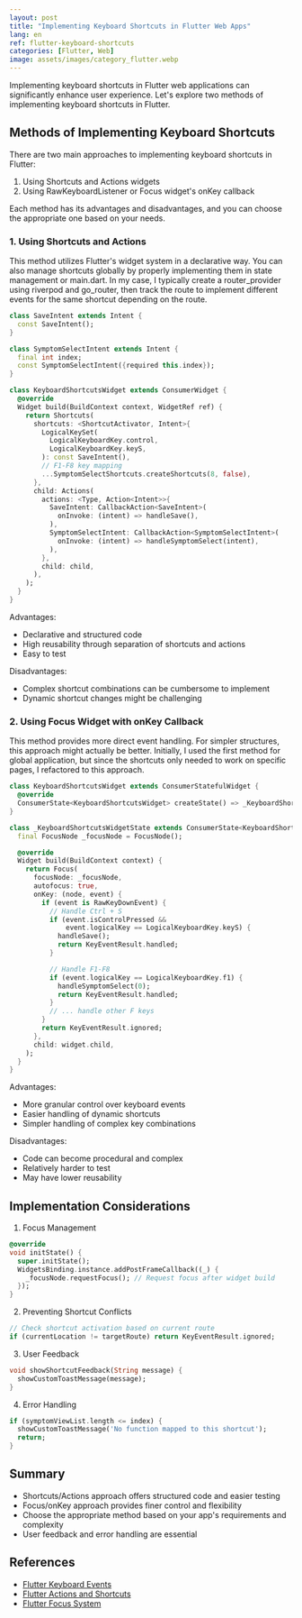 ```yaml
---
layout: post
title: "Implementing Keyboard Shortcuts in Flutter Web Apps"
lang: en
ref: flutter-keyboard-shortcuts
categories: [Flutter, Web]
image: assets/images/category_flutter.webp
---
```


Implementing keyboard shortcuts in Flutter web applications can significantly enhance user experience. Let's explore two methods of implementing keyboard shortcuts in Flutter.

## Methods of Implementing Keyboard Shortcuts

There are two main approaches to implementing keyboard shortcuts in Flutter:

1. Using Shortcuts and Actions widgets
2. Using RawKeyboardListener or Focus widget's onKey callback

Each method has its advantages and disadvantages, and you can choose the appropriate one based on your needs.

### 1. Using Shortcuts and Actions

This method utilizes Flutter's widget system in a declarative way. You can also manage shortcuts globally by properly implementing them in state management or main.dart. In my case, I typically create a router_provider using riverpod and go_router, then track the route to implement different events for the same shortcut depending on the route.

```dart
class SaveIntent extends Intent {
  const SaveIntent();
}

class SymptomSelectIntent extends Intent {
  final int index;
  const SymptomSelectIntent({required this.index});
}

class KeyboardShortcutsWidget extends ConsumerWidget {
  @override
  Widget build(BuildContext context, WidgetRef ref) {
    return Shortcuts(
      shortcuts: <ShortcutActivator, Intent>{
        LogicalKeySet(
          LogicalKeyboardKey.control,
          LogicalKeyboardKey.keyS,
        ): const SaveIntent(),
        // F1-F8 key mapping
        ...SymptomSelectShortcuts.createShortcuts(8, false),
      },
      child: Actions(
        actions: <Type, Action<Intent>>{
          SaveIntent: CallbackAction<SaveIntent>(
            onInvoke: (intent) => handleSave(),
          ),
          SymptomSelectIntent: CallbackAction<SymptomSelectIntent>(
            onInvoke: (intent) => handleSymptomSelect(intent),
          ),
        },
        child: child,
      ),
    );
  }
}
```

Advantages:

- Declarative and structured code
- High reusability through separation of shortcuts and actions
- Easy to test

Disadvantages:

- Complex shortcut combinations can be cumbersome to implement
- Dynamic shortcut changes might be challenging

### 2. Using Focus Widget with onKey Callback

This method provides more direct event handling. For simpler structures, this approach might actually be better. Initially, I used the first method for global application, but since the shortcuts only needed to work on specific pages, I refactored to this approach.

```dart
class KeyboardShortcutsWidget extends ConsumerStatefulWidget {
  @override
  ConsumerState<KeyboardShortcutsWidget> createState() => _KeyboardShortcutsWidgetState();
}

class _KeyboardShortcutsWidgetState extends ConsumerState<KeyboardShortcutsWidget> {
  final FocusNode _focusNode = FocusNode();

  @override
  Widget build(BuildContext context) {
    return Focus(
      focusNode: _focusNode,
      autofocus: true,
      onKey: (node, event) {
        if (event is RawKeyDownEvent) {
          // Handle Ctrl + S
          if (event.isControlPressed &&
              event.logicalKey == LogicalKeyboardKey.keyS) {
            handleSave();
            return KeyEventResult.handled;
          }

          // Handle F1-F8
          if (event.logicalKey == LogicalKeyboardKey.f1) {
            handleSymptomSelect(0);
            return KeyEventResult.handled;
          }
          // ... handle other F keys
        }
        return KeyEventResult.ignored;
      },
      child: widget.child,
    );
  }
}
```

Advantages:

- More granular control over keyboard events
- Easier handling of dynamic shortcuts
- Simpler handling of complex key combinations

Disadvantages:

- Code can become procedural and complex
- Relatively harder to test
- May have lower reusability

## Implementation Considerations

1. Focus Management

```dart
@override
void initState() {
  super.initState();
  WidgetsBinding.instance.addPostFrameCallback((_) {
    _focusNode.requestFocus(); // Request focus after widget build
  });
}
```

2. Preventing Shortcut Conflicts

```dart
// Check shortcut activation based on current route
if (currentLocation != targetRoute) return KeyEventResult.ignored;
```

3. User Feedback

```dart
void showShortcutFeedback(String message) {
  showCustomToastMessage(message);
}
```

4. Error Handling

```dart
if (symptomViewList.length <= index) {
  showCustomToastMessage('No function mapped to this shortcut');
  return;
}
```

## Summary

- Shortcuts/Actions approach offers structured code and easier testing
- Focus/onKey approach provides finer control and flexibility
- Choose the appropriate method based on your app's requirements and complexity
- User feedback and error handling are essential

## References

- [Flutter Keyboard Events](https://api.flutter.dev/flutter/services/RawKeyboard-class.html)
- [Flutter Actions and Shortcuts](https://api.flutter.dev/flutter/widgets/Actions-class.html)
- [Flutter Focus System](https://api.flutter.dev/flutter/widgets/Focus-class.html)
